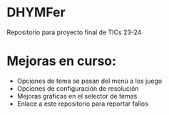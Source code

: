 # DHYMFer
Repositorio para proyecto final de TICs 23-24

# Mejoras en curso:
 - Opciones de tema se pasan del menú a los juego
 - Opciones de configuración de resolución
 - Mejoras gráficas en el selector de temas
 - Enlace a este repositorio para reportar fallos
   
